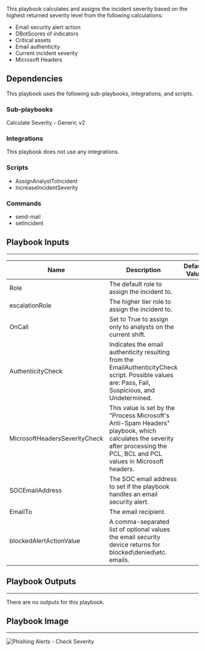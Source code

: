 This playbook calculates and assigns the incident severity based on the highest returned severity level from the following calculations:
- Email security alert action
- DBotScores of indicators
- Critical assets
- Email authenticity
- Current incident severity
- Microsoft Headers

## Dependencies
This playbook uses the following sub-playbooks, integrations, and scripts.

### Sub-playbooks
Calculate Severity - Generic v2

### Integrations
This playbook does not use any integrations.

### Scripts
* AssignAnalystToIncident
* IncreaseIncidentSeverity

### Commands
* send-mail
* setIncident

## Playbook Inputs
---

| **Name** | **Description** | **Default Value** | **Required** |
| --- | --- | --- | --- |
| Role | The default role to assign the incident to. |  | Optional |
| escalationRole | The higher tier role to assign the incident to. |  | Optional |
| OnCall | Set to True to assign only to analysts on the current shift. |  | Optional |
| AuthenticityCheck | Indicates the email authenticity resulting from the EmailAuthenticityCheck script. Possible values are: Pass, Fail, Suspicious, and Undetermined. |  | Optional |
| MicrosoftHeadersSeverityCheck | This value is set by the "Process Microsoft's Anti-Spam Headers" playbook, which calculates the severity after processing the PCL, BCL and PCL values in Microsoft headers. |  | Optional |
| SOCEmailAddress | The SOC email address to set if the playbook handles an email security alert. |  | Optional |
| EmailTo | The email recipient. |  | Optional |
| blockedAlertActionValue | A comma-separated list of optional values the email security device returns for blocked\\denied\\etc. emails. |  | Optional |

## Playbook Outputs
---
There are no outputs for this playbook.

## Playbook Image
---
![Phishing Alerts - Check Severity](../../doc_files/Phishing_Alerts_-_Check_Severity.png)
